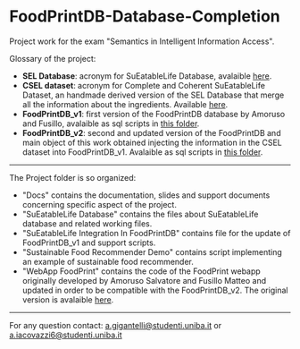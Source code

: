 # FoodPrintDB-Database-Completion
Project work for the exam "Semantics in Intelligent Information Access".

Glossary of the project:

*	**SEL Database**: acronym for SuEatableLife Database, avalaible [here](https://github.com/swapUniba/FoodPrintDB-Database-Completion/blob/main/SuEatableLife%20Database/SuEatableLife_Food_Footprint_database.xlsx). 
*	**CSEL dataset**: acronym for Complete and Coherent SuEatableLife Dataset, an handmade derived version of the SEL Database that merge all the information about the ingredients. Available [here](https://github.com/swapUniba/FoodPrintDB-Database-Completion/blob/main/SuEatableLife%20Database/CSEL_dataset/cfp_wfp_ingredients.csv).
*	**FoodPrintDB_v1**: first version of the FoodPrintDB database by Amoruso and Fusillo, avalaible as sql scripts in [this folder](https://github.com/swapUniba/FoodPrintDB-Database-Completion/tree/main/SuEatableLife%20Integration%20In%20FoodPrintDB/0_FoodPrintDB_v1(DB%20creation)).
*	**FoodPrintDB_v2**: second and updated version of the FoodPrintDB and main object of this work obtained injecting the information in the CSEL dataset into FoodPrintDB_v1. Avalaible as sql scripts in [this folder](https://github.com/swapUniba/FoodPrintDB-Database-Completion/tree/main/SuEatableLife%20Integration%20In%20FoodPrintDB/1_FoodPintDB_v2(DB%20updates)).


---

The Project folder is so organized:

*   "Docs" contains the documentation, slides and support documents concerning specific aspect of the project.
*   "SuEatableLife Database" contains the files about SuEatableLife database and related working files.
*   "SuEatableLife Integration In FoodPrintDB" contains file for the update of FoodPrintDB_v1 and support scripts.
*   "Sustainable Food Recommender Demo" contains script implementing an example of sustainable food recommender.
*   "WebApp FoodPrint" contains the code of the FoodPrint webapp originally developed by Amoruso Salvatore and Fusillo Matteo and updated in order to be compatible with the FoodPrintDB_v2. The original version is avalaible [here](https://github.com/mfusillo98/exam-semantics-for-intelligent-systems/).

---

For any question contact: a.gigantelli@studenti.uniba.it or a.iacovazzi6@studenti.uniba.it
